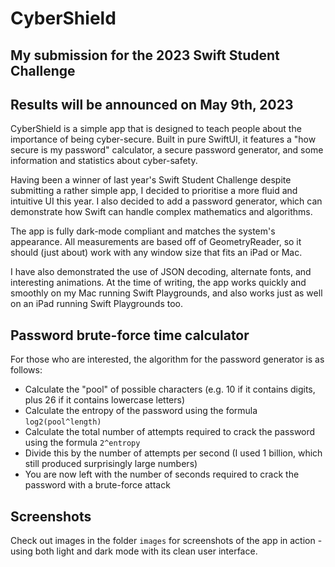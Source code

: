# CyberShield
## My submission for the 2023 Swift Student Challenge

## Results will be announced on May 9th, 2023

CyberShield is a simple app that is designed to teach people about the importance of being cyber-secure. Built in pure SwiftUI, it features a "how secure is my password" calculator, a secure password generator, and some information and statistics about cyber-safety.

Having been a winner of last year's Swift Student Challenge despite submitting a rather simple app, I decided to prioritise a more fluid and intuitive UI this year. I also decided to add a password generator, which can demonstrate how Swift can handle complex mathematics and algorithms. 

The app is fully dark-mode compliant and matches the system's appearance. All measurements are based off of GeometryReader, so it should (just about) work with any window size that fits an iPad or Mac.

I have also demonstrated the use of JSON decoding, alternate fonts, and interesting animations. At the time of writing, the app works quickly and smoothly on my Mac running Swift Playgrounds, and also works just as well on an iPad running Swift Playgrounds too.

## Password brute-force time calculator
For those who are interested, the algorithm for the password generator is as follows:
* Calculate the "pool" of possible characters (e.g. 10 if it contains digits, plus 26 if it contains lowercase letters)
* Calculate the entropy of the password using the formula `log2(pool^length)`
* Calculate the total number of attempts required to crack the password using the formula `2^entropy`
* Divide this by the number of attempts per second (I used 1 billion, which still produced surprisingly large numbers)
* You are now left with the number of seconds required to crack the password with a brute-force attack

## Screenshots
Check out images in the folder `images` for screenshots of the app in action - using both light and dark mode with its clean user interface.